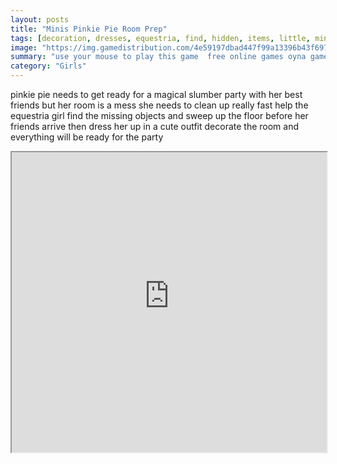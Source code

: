 ```yaml
---
layout: posts
title: "Minis Pinkie Pie Room Prep"
tags: [decoration, dresses, equestria, find, hidden, items, little, minis, objects, party, pie, pony, room, seek, pinkie, free, online, games, oyna, game, free, games, play, play, games]
image: "https://img.gamedistribution.com/4e59197dbad447f99a13396b43f69702.jpg"
summary: "use your mouse to play this game  free online games oyna game free games play play games"
category: "Girls"
---
```


pinkie pie needs to get ready for a magical slumber party with her best friends but her room is a mess she needs to clean up really fast help the equestria girl find the missing objects and sweep up the floor before her friends arrive then dress her up in a cute outfit decorate the room and everything will be ready for the party

<iframe width="100%" height="480px;" src="https://flash.gamedistribution.com?game=4e59197dbad447f99a13396b43f69702"></iframe>